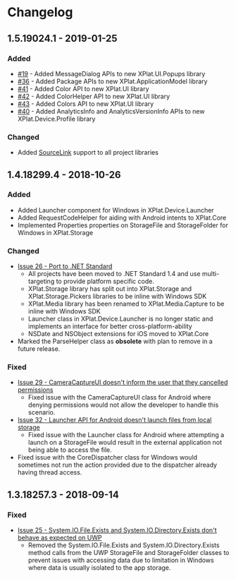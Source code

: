 # Changelog

## 1.5.19024.1 - 2019-01-25

### Added

* [#19](https://github.com/XPlat-Apps/XPlat-Windows-APIs/issues/19) - Added MessageDialog APIs to new XPlat.UI.Popups library
* [#36](https://github.com/XPlat-Apps/XPlat-Windows-APIs/issues/36) - Added Package APIs to new XPlat.ApplicationModel library
* [#41](https://github.com/XPlat-Apps/XPlat-Windows-APIs/issues/41) - Added Color API to new XPlat.UI library
* [#42](https://github.com/XPlat-Apps/XPlat-Windows-APIs/issues/42) - Added ColorHelper API to new XPlat.UI library
* [#43](https://github.com/XPlat-Apps/XPlat-Windows-APIs/issues/43) - Added Colors API to new XPlat.UI library
* [#40](https://github.com/XPlat-Apps/XPlat-Windows-APIs/issues/40) - Added AnalyticsInfo and AnalyticsVersionInfo APIs to new XPlat.Device.Profile library

### Changed

* Added [SourceLink](https://docs.microsoft.com/en-us/dotnet/standard/library-guidance/sourcelink) support to all project libraries

## 1.4.18299.4 - 2018-10-26

### Added

* Added Launcher component for Windows in XPlat.Device.Launcher
* Added RequestCodeHelper for aiding with Android intents to XPlat.Core
* Implemented Properties properties on StorageFile and StorageFolder for Windows in XPlat.Storage

### Changed

* [Issue 26 - Port to .NET Standard](https://github.com/XPlat-Apps/XPlat-Windows-APIs/issues/26)
  * All projects have been moved to .NET Standard 1.4 and use multi-targeting to provide platform specific code.
  * XPlat.Storage library has split out into XPlat.Storage and XPlat.Storage.Pickers libraries to be inline with Windows SDK
  * XPlat.Media library has been renamed to XPlat.Media.Capture to be inline with Windows SDK
  * Launcher class in XPlat.Device.Launcher is no longer static and implements an interface for better cross-platform-ability 
  * NSDate and NSObject extensions for iOS moved to XPlat.Core
* Marked the ParseHelper class as **obsolete** with plan to remove in a future release. 

### Fixed

* [Issue 29 - CameraCaptureUI doesn't inform the user that they cancelled permissions](https://github.com/XPlat-Apps/XPlat-Windows-APIs/issues/29)
  * Fixed issue with the CameraCaptureUI class for Android where denying permissions would not allow the developer to handle this scenario.
* [Issue 32 - Launcher API for Android doesn't launch files from local storage](https://github.com/XPlat-Apps/XPlat-Windows-APIs/issues/32)
  * Fixed issue with the Launcher class for Android where attempting a launch on a StorageFile would result in the external application not being able to access the file.
* Fixed issue with the CoreDispatcher class for Windows would sometimes not run the action provided due to the dispatcher already having thread access.

## 1.3.18257.3 - 2018-09-14

### Fixed

* [Issue 25 - System.IO.File.Exists and System.IO.Directory.Exists don't behave as expected on UWP](https://github.com/XPlat-Apps/XPlat-Windows-APIs/issues/25)
  * Removed the System.IO.File.Exists and System.IO.Directory.Exists method calls from the UWP StorageFile and StorageFolder classes to prevent issues with accessing data due to limitation in Windows where data is usually isolated to the app storage.



